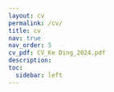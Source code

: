 ```yaml
---
layout: cv
permalink: /cv/
title: cv
nav: true
nav_order: 5
cv_pdf: CV_Ke Ding_2024.pdf
description:
toc:
  sidebar: left
---
```

